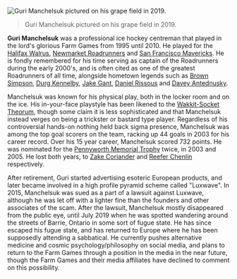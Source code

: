 
![Guri Manchelsuk pictured on his grape field in 2019.](file_guri_manchelsuk_jpg)
> Guri Manchelsuk pictured on his grape field in 2019.

**Guri Manchelsuk** was a professional ice hockey centreman that played in the lord's glorious Farm Games from 1995 until 2010. He played for the [Halifax Walrus](halifax_walrus), [Newmarket Roadrunners](newmarket_roadrunners) and [San Francisco Mavericks](#a). He is fondly remembered for his time serving as captain of the Roadrunners during the early 2000's, and is often cited as one of the greatest Roadrunners of all time, alongside hometown legends such as [Brown Simpson](brown_simpson), [Durg Kennelby](#a), [Jake Gant](jake_gant), [Daniel Rissous](#a) and [Davey Antednusky](#a).

Manchelsuk was known for his physical play, both in the locker room and on the ice. His in-your-face playstyle has been likened to the [Wakkit-Socket Theorum](#a), though some claim it is less sophisticated and that Manchelsuk instead verges on being a trickster or bastard type player. Regardless of his controversial hands-on nothing held back sigma presence, Manchelsuk was among the top goal scorers on the team, racking up 44 goals in 2003 for his career record. Over his 15 year career, Manchelsuk scored 732 points. He was nominated for the [Pennyworth Memorial Trophy](pennyworth_memorial_trophy) twice, in 2003 and 2005. He lost both years, to [Zake Coriander](#a) and [Reefer Chenlin](#a) respectively.

After retirement, Guri started advertising esoteric European products, and later became involved in a high profile pyramid scheme called "Luxwave". In 2015, Manchelsuk was sued as a part of a lawsuit against Luxwave, although he was let off with a lighter fine than the founders and other associates of the scam. After the lawsuit, Manchelsuk mostly disappeared from the public eye, until July 2019 when he was spotted wandering around the streets of Barrie, Ontario in some sort of fugue state. He has since escaped his fugue state, and has returned to Europe where he has been supposedly attending a sabbatical. He currently pushes alternative medicine and cosmic psychology/philosophy on social media, and plans to return to the Farm Games through a position in the media in the near future, though the Farm Games and their media affiliates have declined to comment on this possibility.